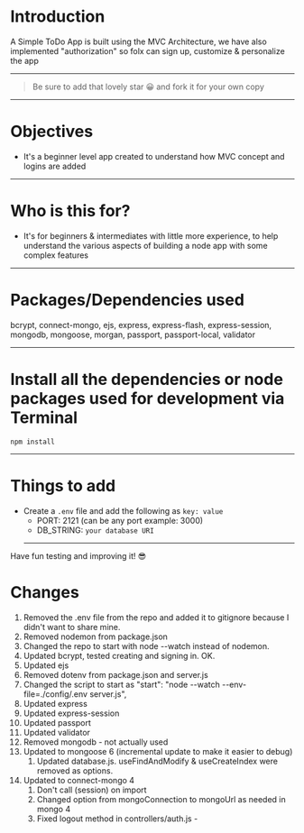 # Introduction

A Simple ToDo App is built using the MVC Architecture, we have also implemented "authorization" so folx can sign up, customize & personalize the app

---

> Be sure to add that lovely star 😀 and fork it for your own copy

---

# Objectives

- It's a beginner level app created to understand how MVC concept and logins are added

---

# Who is this for?

- It's for beginners & intermediates with little more experience, to help understand the various aspects of building a node app with some complex features

---

# Packages/Dependencies used

bcrypt, connect-mongo, ejs, express, express-flash, express-session, mongodb, mongoose, morgan, passport, passport-local, validator

---

# Install all the dependencies or node packages used for development via Terminal

`npm install`

---

# Things to add

- Create a `.env` file and add the following as `key: value`
  - PORT: 2121 (can be any port example: 3000)
  - DB_STRING: `your database URI`
  ***

Have fun testing and improving it! 😎

# Changes

1. Removed the .env file from the repo and added it to gitignore because I didn't want to share mine.
2. Removed nodemon from package.json
3. Changed the repo to start with node --watch instead of nodemon.
4. Updated bcrypt, tested creating and signing in. OK.
5. Updated ejs
6. Removed dotenv from package.json and server.js
7. Changed the script to start as "start": "node --watch --env-file=./config/.env server.js",
8. Updated express
9. Updated express-session
10. Updated passport
11. Updated validator
12. Removed mongodb - not actually used
13. Updated to mongoose 6 (incremental update to make it easier to debug)
    1. Updated database.js. useFindAndModify & useCreateIndex were removed as options.
14. Updated to connect-mongo 4
    1. Don't call (session) on import
    2. Changed option from mongoConnection to mongoUrl as needed in mongo 4
    3. Fixed logout method in controllers/auth.js -
